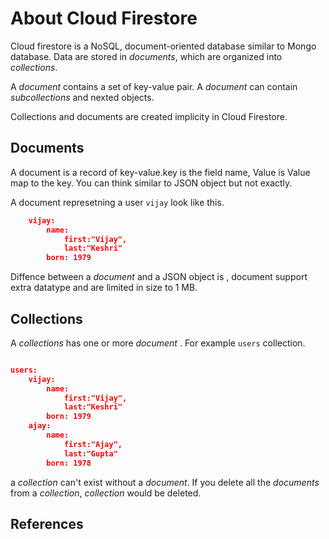 # About Cloud Firestore

Cloud firestore is a NoSQL, document-oriented database similar to Mongo database. Data are stored in _documents_, which are organized into _collections_.


A _document_ contains a set of key-value pair. A _document_  can contain _subcollections_ and nexted objects.

Collections and documents are created implicity in Cloud Firestore. 


## Documents

A document is a record of key-value.key is the field name, Value is Value map to the key. You can think similar to JSON object but not exactly.

A document represetning a user `vijay` look like this.

```json
    vijay:
        name:
            first:"Vijay",
            last:"Keshri"
        born: 1979
```
Diffence between a _document_ and a JSON object is , document support extra datatype and are limited in size to 1 MB.

## Collections

A _collections_ has one or more _document_ . For example `users` collection.


```json

users:
    vijay:
        name:
            first:"Vijay",
            last:"Keshri"
        born: 1979
    ajay:
        name:
            first:"Ajay",
            last:"Gupta"
        born: 1978
```

a _collection_ can't exist without a _document_. If you delete all the _documents_ from a _collection_, _collection_ would be deleted.


## References